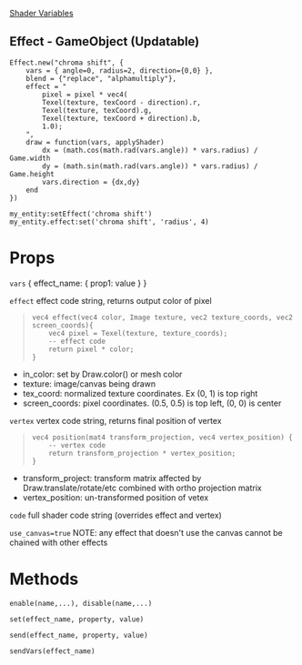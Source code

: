 [Shader Variables](https://love2d.org/wiki/Shader_Variables)

## Effect - GameObject (Updatable)

```
Effect.new("chroma shift", {
    vars = { angle=0, radius=2, direction={0,0} },
    blend = {"replace", "alphamultiply"},
    effect = "
        pixel = pixel * vec4(
        Texel(texture, texCoord - direction).r,
        Texel(texture, texCoord).g,
        Texel(texture, texCoord + direction).b,
        1.0);
    ",
    draw = function(vars, applyShader)
        dx = (math.cos(math.rad(vars.angle)) * vars.radius) / Game.width
        dy = (math.sin(math.rad(vars.angle)) * vars.radius) / Game.height
        vars.direction = {dx,dy}
    end
})

my_entity:setEffect('chroma shift')
my_entity.effect:set('chroma shift', 'radius', 4)
```

# Props

`vars` { effect_name: { prop1: value } }

`effect` effect code string, returns output color of pixel

> ```
> vec4 effect(vec4 color, Image texture, vec2 texture_coords, vec2 screen_coords){
>     vec4 pixel = Texel(texture, texture_coords);
>     -- effect code
>     return pixel * color;
> }
> ```

* in_color: set by Draw.color() or mesh color
* texture: image/canvas being drawn
* tex_coord: normalized texture coordinates. Ex (0, 1) is top right
* screen_coords: pixel coordinates. (0.5, 0.5) is top left, (0, 0) is center

`vertex` vertex code string, returns final position of vertex

> ```
> vec4 position(mat4 transform_projection, vec4 vertex_position) {
>     -- vertex code
>     return transform_projection * vertex_position;
> }
> ```     

* transform_project: transform matrix affected by Draw.translate/rotate/etc combined with ortho projection matrix
* vertex_position: un-transformed position of vetex

`code` full shader code string (overrides effect and vertex)

`use_canvas=true` NOTE: any effect that doesn't use the canvas cannot be chained with other effects

# Methods

`enable(name,...), disable(name,...)`

`set(effect_name, property, value)`

`send(effect_name, property, value)`

`sendVars(effect_name)`